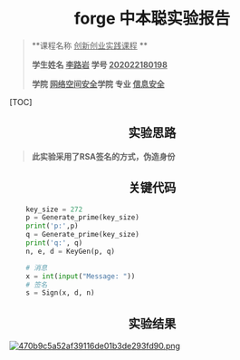 # <center>forge 中本聪实验报告</center>

>**课程名称     <u>创新创业实践课程</u>  **       
>
>**学生姓名   <u>李路岩</u>      学号  <u>202022180198</u>**     
>
>**学院   <u>网络空间安全</u>学院    专业  <u>信息安全</u>**   

[TOC]

## <center>实验思路</center>

>	**此实验采用了RSA签名的方式，伪造身份**

## **<center>关键代码</center>**

```python
    key_size = 272
    p = Generate_prime(key_size)
    print('p:',p)
    q = Generate_prime(key_size)
    print('q:', q)
    n, e, d = KeyGen(p, q)

    # 消息
    x = int(input("Message: "))
    # 签名
    s = Sign(x, d, n)
```



## <center>实验结果</center>

<a href="https://img.gejiba.com/image/EyjUIi"><img src="https://img.gejiba.com/images/470b9c5a52af39116de01b3de293fd90.png" alt="470b9c5a52af39116de01b3de293fd90.png" border="0"></a>
